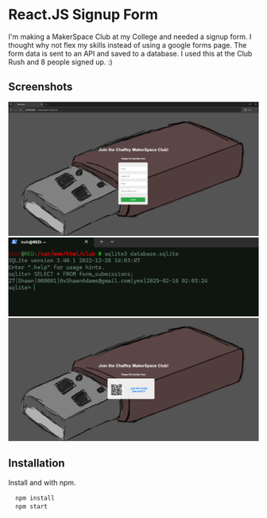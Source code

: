
# React.JS Signup Form

I'm making a MakerSpace Club at my College and needed a signup form.
I thought why not flex my skills instead of using a google forms page. 
The form data is sent to an API and saved to a database. 
I used this at the Club Rush and 8 people signed up. :)


## Screenshots
![Main Page](https://github.com/0xKitKoi/StudentSignup/blob/main/res/reactclubpage.png)
![database](https://github.com/0xKitKoi/StudentSignup/blob/main/res/clubdata.png)
![database](https://github.com/0xKitKoi/StudentSignup/blob/main/res/reactclubdone.png)


## Installation

Install and with npm.

```bash
  npm install
  npm start

```
    
